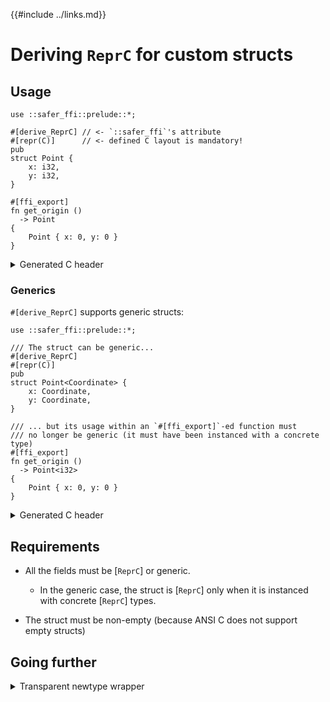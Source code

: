 {{#include ../links.md}}

# Deriving `ReprC` for custom structs


## Usage

```rust,noplaypen
use ::safer_ffi::prelude::*;

#[derive_ReprC] // <- `::safer_ffi`'s attribute
#[repr(C)]      // <- defined C layout is mandatory!
pub
struct Point {
    x: i32,
    y: i32,
}

#[ffi_export]
fn get_origin ()
  -> Point
{
    Point { x: 0, y: 0 }
}
```

<details><summary>Generated C header</summary>

```c
typedef struct Point {
    int32_t x;
    int32_t y;
} Point_t;

Point_t get_origin (void);
```

</details>

### Generics

`#[derive_ReprC]` supports generic structs:

```rust,noplaypen
use ::safer_ffi::prelude::*;

/// The struct can be generic...
#[derive_ReprC]
#[repr(C)]
pub
struct Point<Coordinate> {
    x: Coordinate,
    y: Coordinate,
}

/// ... but its usage within an `#[ffi_export]`-ed function must
/// no longer be generic (it must have been instanced with a concrete type)
#[ffi_export]
fn get_origin ()
  -> Point<i32>
{
    Point { x: 0, y: 0 }
}
```

<details><summary>Generated C header</summary>

Each monomorphization leads to its own C definition:

  - **`Point<i32>`**

    ```C
    typedef struct {
        int32_t x;
        int32_t y;
    } Point_int32_t;
    ```

  - **`Point<f64>`**

    ```C
    typedef struct {
        double x;
        double y;
    } Point_double_t;
    ```
</details>

## Requirements

  - All the fields must be [`ReprC`] or generic.

      - In the generic case, the struct is [`ReprC`] only when it is instanced
        with concrete [`ReprC`] types.

  - The struct must be non-empty (because ANSI C does not support empty structs)

## Going further

<details><summary>Transparent newtype wrapper</summary>

```rust,noplaypen
use ::safer_ffi::{prelude::*, ptr};

/// A `Box`-like owned pointer type, but which can be freed using `free()`.
#[derive_ReprC]
#[repr(transparent)]
pub struct Malloc<T>(ptr::NonNullOwned<T>);

impl<T> Malloc<T> {
    pub fn new(value: T) -> Option<Self> {
        /* Uses `posix_memalign()` to handle the allocation */
    }
}
```

This pattern allows you to define a new type with thus specific Rust semantics
attached to it (_e.g._, specific constructor, destructor and methods) while
hiding all that to the C side:

  - in the C world, `Malloc<T>` will be referred to in the same way that
    `ptr::NonNullOwned<T>` is, _i.e._, as a (non-nullable) `*mut T`.

<details><summary>Example</summary>

```rust,noplaypen
#[ffi_export]
fn new_int (x: i32)
  -> Option<Malloc<i32>>
{
    Malloc::new(x)
}
```

would then generate:

```C
int32_t * new_int (
    int32_t x);
```

</details>

</details>
